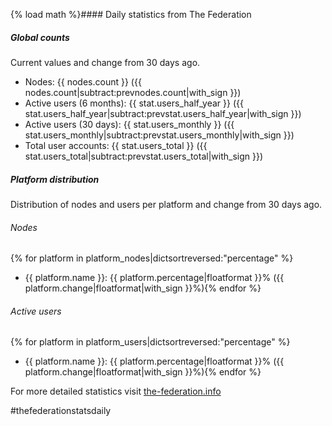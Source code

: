 {% load math %}#### Daily statistics from The Federation

##### Global counts

Current values and change from 30 days ago.

* Nodes: {{ nodes.count }} ({{ nodes.count|subtract:prevnodes.count|with_sign }})
* Active users (6 months): {{ stat.users_half_year }} ({{ stat.users_half_year|subtract:prevstat.users_half_year|with_sign }})
* Active users (30 days): {{ stat.users_monthly }} ({{ stat.users_monthly|subtract:prevstat.users_monthly|with_sign }})
* Total user accounts: {{ stat.users_total }} ({{ stat.users_total|subtract:prevstat.users_total|with_sign }})

##### Platform distribution

Distribution of nodes and users per platform and change from 30 days ago.

###### Nodes

{% for platform in platform_nodes|dictsortreversed:"percentage" %}
* {{ platform.name }}: {{ platform.percentage|floatformat }}% ({{ platform.change|floatformat|with_sign }}%){% endfor %}

###### Active users

{% for platform in platform_users|dictsortreversed:"percentage" %}
* {{ platform.name }}: {{ platform.percentage|floatformat }}% ({{ platform.change|floatformat|with_sign }}%){% endfor %}

For more detailed statistics visit [the-federation.info](https://the-federation.info)

#thefederationstatsdaily
